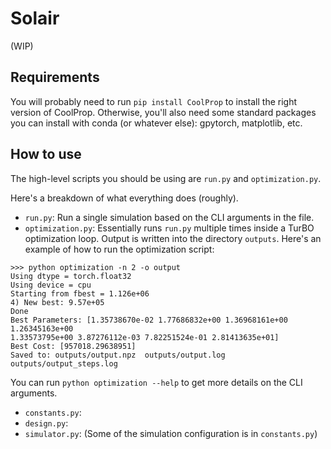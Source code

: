 # Solair
(WIP)
## Requirements
You will probably need to run `pip install CoolProp` to install the right version of CoolProp. Otherwise, you'll also need some standard packages you can install with conda (or whatever else): gpytorch, matplotlib, etc.

## How to use
The high-level scripts you should be using are `run.py` and `optimization.py`.

Here's a breakdown of what everything does (roughly).
- `run.py`: Run a single simulation based on the CLI arguments in the file.
- `optimization.py`: Essentially runs `run.py` multiple times inside a TurBO optimization loop. Output is written into the directory `outputs`.
Here's an example of how to run the optimization script:
```
>>> python optimization -n 2 -o output
Using dtype = torch.float32 
Using device = cpu
Starting from fbest = 1.126e+06
4) New best: 9.57e+05
Done
Best Parameters: [1.35738670e-02 1.77686832e+00 1.36968161e+00 1.26345163e+00
1.33573795e+00 3.87276112e-03 7.82251524e-01 2.81413635e+01]
Best Cost: [957018.29638951]
Saved to: outputs/output.npz  outputs/output.log outputs/output_steps.log
```
You can run `python optimization --help` to get more details on the CLI arguments.
- `constants.py`: 
- `design.py`: 
- `simulator.py`: 
(Some of the simulation configuration is in `constants.py`) 